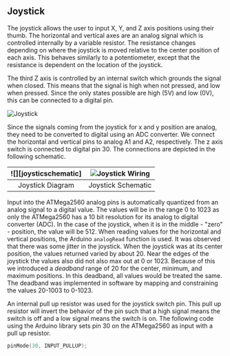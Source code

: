 ## Joystick

The joystick allows the user to input X, Y, and Z axis positions using their thumb. The horizontal and vertical axes are an analog signal which is controlled internally by a variable resistor. The resistance changes depending on where the joystick is moved relative to the center position of each axis. This behaves similarly to a potentiometer, except that the resistance is dependent on the location of the joystick.

The third Z axis is controlled by an internal switch which grounds the signal when closed. This means that the signal is high when not pressed, and low when pressed. Since the only states possible are high (5V) and low (0V), this can be connected to a digital pin.

![Joystick][joystick]

Since the signals coming from the joystick for x and y position are analog, they need to be converted to digital using an ADC converter. We connect the horizontal and vertical pins to analog A1 and A2, respectively. The z axis switch is connected to digital pin 30. The connections are depicted in the following schematic.

| ![][joysticschematic]  | ![][joystickwiring]  |
| :---:                  | :---:                |
| Joystick Diagram       | Joystick Schematic   |

Input into the ATMega2560 analog pins is automatically quantized from an analog signal to a digital value. The values will be in the range 0 to 1023 as only the ATMega2560 has a 10 bit resolution for its analog to digital converter (ADC). In the case of the joystick, when it is in the middle - "zero" - position, the value will be 512. When reading values for the horizontal and vertical positions, the Arduino `analogRead` function is used. It was observed that there was some jitter in the joystick. When the joystick was at its center position, the values returned varied by about 20. Near the edges of the joystick the values also did not also max out at 0 or 1023. Because of this we introduced a _deadband_ range of 20 for the center, minimum, and maximum positions. In this deadband, all values would be treated the same. The deadband was implemented in software by mapping and constraining the values 20-1003 to 0-1023.

An internal pull up resistor was used for the joystick switch pin. This pull up resistor will invert the behavior of the pin such that a high signal means the switch is off and a low signal means the switch is on. The following code using the Arduino library sets pin 30 on the ATMega2560 as input with a pull up resistor.

```c
pinMode(30, INPUT_PULLUP);
```

[joystick]: https://i.imgur.com/v6BjQxS.png "Joystick"

[joystickschematic]: https://i.imgur.com/uGEt6Qf.png "Joystick Schematic"

[joystickwiring]: https://i.imgur.com/4DYnpkQ.png "Joystick Wiring"
